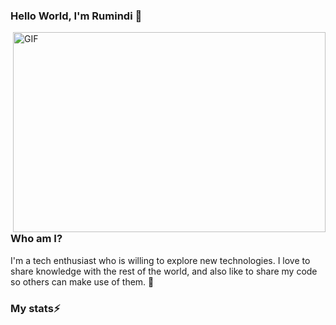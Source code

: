 ### Hello World, I'm Rumindi 👋

<img align="right" alt="GIF" src="https://github.com/ChamodyaRumindi/ChamodyaRumindi/blob/main/code.gif?raw=true" width="500" height="320" />


<!--
**ChamodyaRumindi/ChamodyaRumindi** is a ✨ _special_ ✨ repository because its `README.md` (this file) appears on your GitHub profile.

Here are some ideas to get you started:

- 🔭 I’m currently working on ...
- 🌱 I’m currently learning ...
- 👯 I’m looking to collaborate on ...
- 🤔 I’m looking for help with ...
- 💬 Ask me about ...
- 📫 How to reach me: ...
- 😄 Pronouns: ...
- ⚡ Fun fact: ...
-->

### Who am I?

I'm a tech enthusiast who is willing to explore new technologies. I love to share knowledge with the rest of the world, and also like to share my code so others can make use of them. 🌱


### My stats⚡
